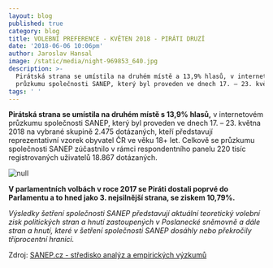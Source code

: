 ```yaml
---
layout: blog
published: true
category: blog
title: VOLEBNÍ PREFERENCE - KVĚTEN 2018 - PIRÁTI DRUZÍ
date: '2018-06-06 10:06pm'
author: Jaroslav Hansal
image: /static/media/night-969853_640.jpg
description: >-
  Pirátská strana se umístila na druhém místě a 13,9% hlasů, v internetovém
  průzkumu společnosti SANEP, který byl proveden ve dnech 17. – 23. května 2018
tags: ' '
---
```

**Pirátská strana se umístila na druhém místě s 13,9% hlasů,** v internetovém průzkumu společnosti SANEP, který byl proveden ve dnech 17. – 23. května 2018 na vybrané skupině 2.475 dotázaných, kteří představují reprezentativní vzorek obyvatel ČR ve věku 18+ let. Celkově se průzkumu společnosti SANEP zúčastnilo v rámci respondentního panelu 220 tisíc registrovaných uživatelů 18.867 dotázaných.

![null](/static/media/sanep_-_volebni_preference.jpg)

**V parlamentních volbách v roce 2017 se Piráti dostali poprvé do Parlamentu a to hned jako 3. nejsilnější strana, se ziskem 10,79%.**

_Výsledky šetření společnosti SANEP představují aktuální teoretický volební zisk politických stran a hnutí zastoupených v Poslanecké sněmovně a dále stran a hnutí, které v šetření společnosti SANEP dosáhly nebo překročily tříprocentní hranici._ 

Zdroj: [SANEP.cz - středisko analýz a empirických výzkumů](http://www.sanep.cz/pruzkumy/volebni-preference-kveten-2018-publikovano-4-6-2018/)
